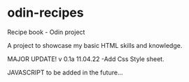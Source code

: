 # odin-recipes

Recipe book - Odin project

A project to showcase my basic HTML skills and knowledge.

MAJOR UPDATE! v 0.1a 
11.04.22
-Add Css Style sheet.


JAVASCRIPT
to be added in the future... 
